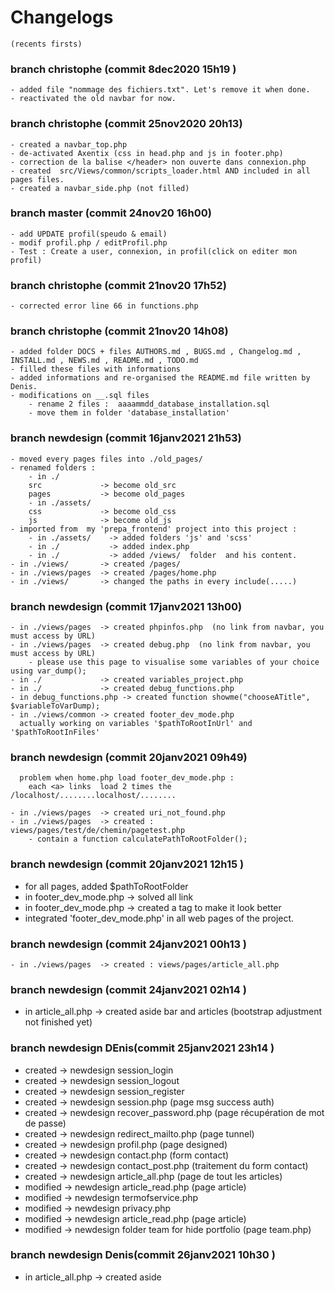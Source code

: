 # Changelogs
    (recents firsts)

### branch christophe (commit 8dec2020 15h19 )
    - added file "nommage des fichiers.txt". Let's remove it when done.
    - reactivated the old navbar for now.

### branch christophe (commit 25nov2020 20h13)
    - created a navbar_top.php
    - de-activated Axentix (css in head.php and js in footer.php)
    - correction de la balise </header> non ouverte dans connexion.php
    - created  src/Views/common/scripts_loader.html AND included in all pages files.
    - created a navbar_side.php (not filled)

### branch master (commit 24nov20 16h00)
    - add UPDATE profil(speudo & email)
    - modif profil.php / editProfil.php 
    - Test : Create a user, connexion, in profil(click on editer mon profil)

### branch christophe (commit 21nov20 17h52)
    - corrected error line 66 in functions.php

### branch christophe  (commit 21nov20 14h08)
    - added folder DOCS + files AUTHORS.md , BUGS.md , Changelog.md , INSTALL.md , NEWS.md , README.md , TODO.md
    - filled these files with informations
    - added informations and re-organised the README.md file written by Denis.
    - modifications on __.sql files
		- rename 2 files :  aaaammdd_database_installation.sql
		- move them in folder 'database_installation'

### branch newdesign (commit 16janv2021 21h53)
    - moved every pages files into ./old_pages/
    - renamed folders :
		- in ./
		src             -> become old_src
		pages           -> become old_pages
		- in ./assets/
		css             -> become old_css
		js              -> become old_js
    - imported from  my 'prepa_frontend' project into this project :
		- in ./assets/    -> added folders 'js' and 'scss'
		- in ./           -> added index.php
		- in ./           -> added /views/  folder  and his content.
    - in ./views/       -> created /pages/
    - in ./views/pages  -> created /pages/home.php
    - in ./views/       -> changed the paths in every include(.....)

### branch newdesign (commit 17janv2021 13h00)
    - in ./views/pages  -> created phpinfos.php  (no link from navbar, you must access by URL)
    - in ./views/pages  -> created debug.php  (no link from navbar, you must access by URL)
		- please use this page to visualise some variables of your choice using var_dump();
    - in ./             -> created variables_project.php
    - in ./             -> created debug_functions.php
    - in debug_functions.php -> created function showme("chooseATitle", $variableToVarDump);
    - in ./views/common -> created footer_dev_mode.php
      actually working on variables '$pathToRootInUrl' and '$pathToRootInFiles'

### branch newdesign (commit 20janv2021 09h49)
      problem when home.php load footer_dev_mode.php :
        each <a> links  load 2 times the /localhost/........localhost/........  
    
	- in ./views/pages	-> created uri_not_found.php
	- in ./views/pages  -> created : views/pages/test/de/chemin/pagetest.php
    	- contain a function calculatePathToRootFolder();

### branch newdesign (commit 20janv2021 12h15 )
  - for all pages, added $pathToRootFolder
  - in footer_dev_mode.php  -> solved all link 
  - in footer_dev_mode.php  -> created a <link> tag to make it look better
  - integrated 'footer_dev_mode.php'  in all web pages of the project.

### branch newdesign (commit 24janv2021 00h13 )
	- in ./views/pages  -> created : views/pages/article_all.php
### branch newdesign (commit 24janv2021 02h14 )
  - in article_all.php -> created aside bar and articles (bootstrap adjustment not finished yet)

### branch newdesign DEnis(commit 25janv2021 23h14 )
  - created -> newdesign session_login
  - created -> newdesign session_logout
  - created -> newdesign session_register
  - created -> newdesign session.php (page msg success auth) 
  - created -> newdesign recover_password.php (page récupération de mot de passe) 
  - created -> newdesign redirect_mailto.php (page tunnel) 
  - created -> newdesign profil.php (page designed) 
  - created -> newdesign contact.php (form contact) 
  - created -> newdesign contact_post.php (traitement du form contact) 
  - created -> newdesign article_all.php (page de tout les articles) 
  - modified -> newdesign article_read.php (page article) 
  - modified -> newdesign termofservice.php
  - modified -> newdesign privacy.php 
  - modified -> newdesign article_read.php (page article) 
  - modified -> newdesign folder team for hide portfolio (page team.php) 

### branch newdesign Denis(commit 26janv2021 10h30 )
- in article_all.php -> created aside 
